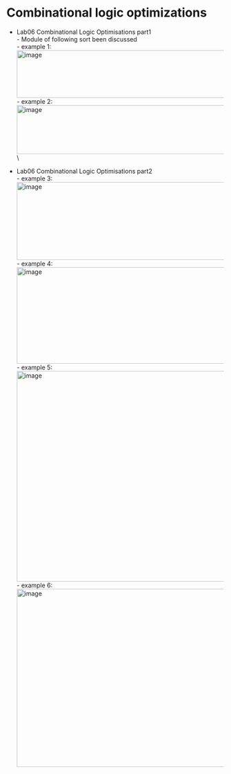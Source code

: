 # Combinational logic optimizations

- Lab06 Combinational Logic Optimisations part1\
        - Module of following sort been discussed\
            - example 1:\
<img width="616" height="110" alt="image" src="https://github.com/user-attachments/assets/1eae25ce-4000-4314-bf80-a88008950b8f" />\
            - example 2:\
<img width="551" height="113" alt="image" src="https://github.com/user-attachments/assets/e8579c39-dc77-4c6d-9ff4-98dfd8154ff5" />\





- Lab06 Combinational Logic Optimisations part2\
          - example 3:\
  <img width="1203" height="180" alt="image" src="https://github.com/user-attachments/assets/dffe44c9-1552-4c76-9272-d903fb907745" />\
          - example 4:\
  <img width="1215" height="223" alt="image" src="https://github.com/user-attachments/assets/a3377501-8e16-428f-89a6-cb154cce3d53" />\
          - example 5:\
  <img width="1267" height="487" alt="image" src="https://github.com/user-attachments/assets/be941d2f-b109-4239-84b9-76b41dfd7f13" />\
          - example 6:\
  <img width="1373" height="412" alt="image" src="https://github.com/user-attachments/assets/fe04a668-199d-4f41-b0a7-36106e6653e8" />




